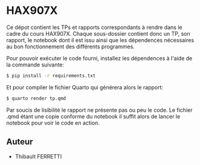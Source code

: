 # HAX907X

Ce dépot contient les TPs et rapports correspondants à rendre dans le cadre du cours HAX907X.
Chaque sous-dossier contient donc un TP, son rapport, le notebook dont il est issu ainsi que les dépendences nécessaires au bon fonctionnement des différents programmes.

Pour pouvoir exécuter le code fourni, installez les dépendences à l'aide de la commande suivante:

```bash
$ pip install -r requirements.txt
```

Et pour compiler le fichier Quarto qui générera alors le rapport:

```bash
$ quarto render tp.qmd
```

Par soucis de lisibilité le rapport ne présente pas ou peu le code.
Le fichier .qmd étant une copie conforme du notebook il suffit alors de lancer le notebook pour voir le code en action.

## Auteur

- Thibault FERRETTI
